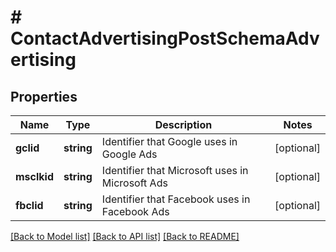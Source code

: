 # # ContactAdvertisingPostSchemaAdvertising

## Properties

Name | Type | Description | Notes
------------ | ------------- | ------------- | -------------
**gclid** | **string** | Identifier that Google uses in Google Ads | [optional]
**msclkid** | **string** | Identifier that Microsoft uses in Microsoft Ads | [optional]
**fbclid** | **string** | Identifier that Facebook uses in Facebook Ads | [optional]

[[Back to Model list]](../../README.md#models) [[Back to API list]](../../README.md#endpoints) [[Back to README]](../../README.md)
